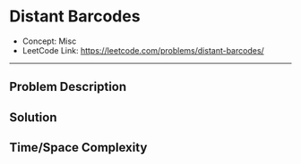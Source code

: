 # Distant Barcodes

- Concept: Misc
- LeetCode Link: https://leetcode.com/problems/distant-barcodes/

---

## Problem Description

## Solution

## Time/Space Complexity

